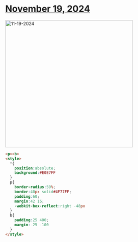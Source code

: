 # [November 19, 2024](https://cssbattle.dev/play/keYseZmcpOBxzXdqq6Hl)

<img src="https://firebasestorage.googleapis.com/v0/b/cssbattleapp.appspot.com/o/user%2Fe6YbeBahWNPT7VpE2rE2p85byxa2%2Ftargets%2Ftarget_i8ZNWmH@2x.png?alt=media" width="400" alt="11-19-2024" />

```html
<p><b>
<style>
  *{
    position:absolute;
    background:#E0E7FF
  }
  p{
    border-radius:50%;
    border:40px solid#4F77FF;
    padding:60;
    margin:42 16;
    -webkit-box-reflect:right -48px
  }
  b{
    padding:25 400;
    margin:-25 -100
  }
</style>
```
